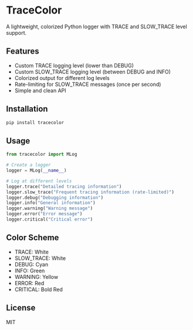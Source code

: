 # TraceColor

A lightweight, colorized Python logger with TRACE and SLOW_TRACE level support.

## Features

- Custom TRACE logging level (lower than DEBUG)
- Custom SLOW_TRACE logging level (between DEBUG and INFO)
- Colorized output for different log levels
- Rate-limiting for SLOW_TRACE messages (once per second)
- Simple and clean API

## Installation

```bash
pip install tracecolor
```

## Usage

```python
from tracecolor import MLog

# Create a logger
logger = MLog(__name__)

# Log at different levels
logger.trace("Detailed tracing information")
logger.slow_trace("Frequent tracing information (rate-limited)")
logger.debug("Debugging information")
logger.info("General information")
logger.warning("Warning message")
logger.error("Error message")
logger.critical("Critical error")
```

## Color Scheme

- TRACE: White
- SLOW_TRACE: White
- DEBUG: Cyan
- INFO: Green
- WARNING: Yellow
- ERROR: Red
- CRITICAL: Bold Red

## License

MIT